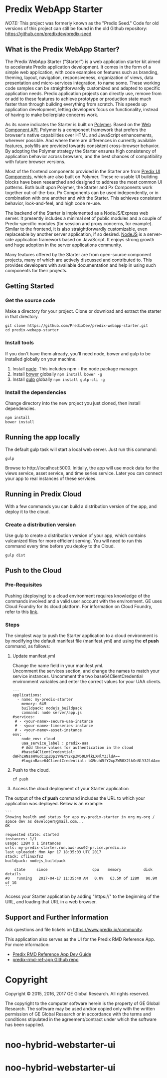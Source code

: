 # Predix WebApp Starter

*NOTE:* This project was formerly known as the "Predix Seed." Code for old versions of this project can still be found in the old Github repository:  https://github.com/predixdev/predix-seed

## What is the Predix WebApp Starter?
The Predix WebApp Starter ("Starter") is a web application starter kit aimed to accelerate Predix application development.   It comes in the form of a simple web application, with code examples on features such as branding, theming, layout, navigation, responsiveness, organization of views, data presentation and micro-services integration, to name some.  These working code samples can be straightforwardly customized and adapted to specific application needs. Predix application projects can directly use, remove from or add to these features to achieve prototype or production state much faster than through building everything from scratch.  This speeds up application development, letting developers focus on functionality, instead of having to make boilerplate concerns work.

As its name indicates the Starter is built on [Polymer](http://www.polymer-project.org).  Based on the [Web Component API](https://developer.mozilla.org/en-US/docs/Web/Web_Components), Polymer is a component framework that prefers the browser's native capabilities over HTML and JavaScript enhancements, wherever possible.  And where there are differences in currently available features, polyfills are provided towards consistent cross-browser behavior.  By adopting the Polymer strategy the Starter ensures high consistency of application behavior across browsers, and the best chances of compatibility with future browser versions.

Most of the frontend components provided in the Starter are from [Predix UI Components](https://www.predix-ui.com), which are also built on Polymer.  These re-usable UI building blocks have been researched and designed to address the most common UI patterns.  Both built upon Polymer, the Starter and Px Components work together out-of-the-box.  Px Components can be used independently, or in combination with one another and with the Starter.  This achieves consistent behavior, look-and-feel, and high code re-use.

The backend of the Starter is implemented as a NodeJS/Express web server.  It presently includes a minimal set of public modules and a couple of Predix-specific modules (for session and proxy concerns, for example).  Similar to the frontend, it is also straightforwardly customizable, even replaceable by another server application, if so desired.  [NodeJS](http://nodejs.org) is a server-side application framework based on JavaScript.  It enjoys strong growth and huge adoption in the server applications community.

Many features offered by the Starter are from open-source component projects, many of which are actively discussed and contributed to.  This provides developers with available documentation and help in using such components for their projects.

## Getting Started

### Get the source code
Make a directory for your project.  Clone or download and extract the starter in that directory.
```
git clone https://github.com/PredixDev/predix-webapp-starter.git  
cd predix-webapp-starter
```

### Install tools
If you don't have them already, you'll need node, bower and gulp to be installed globally on your machine.  

1. Install [node](https://nodejs.org/en/download/).  This includes npm - the node package manager.  
2. Install [bower](https://bower.io/) globally `npm install bower -g`  
3. Install [gulp](http://gulpjs.com/) globally `npm install gulp-cli -g`  

### Install the dependencies
Change directory into the new project you just cloned, then install dependencies.
```
npm install
bower install
```
## Running the app locally
The default gulp task will start a local web server.  Just run this command:
```
gulp
```
Browse to http://localhost:5000.
Initially, the app will use mock data for the views service, asset service, and time series service.
Later you can connect your app to real instances of these services.

## Running in Predix Cloud
With a few commands you can build a distribution version of the app, and deploy it to the cloud.

### Create a distribution version
Use gulp to create a distribution version of your app, which contains vulcanized files for more efficient serving.
You will need to run this command every time before you deploy to the Cloud.
```
gulp dist
```


## Push to the Cloud

### Pre-Requisites
Pushing (deploying) to a cloud environment requires knowledge of the commands involved and a valid user account with the environment.  GE uses Cloud Foundry for its cloud platform.  For information on Cloud Foundry, refer to this [link](http://docs.cloudfoundry.org/cf-cli/index.html).

### Steps
The simplest way to push the Starter application to a cloud environment is by modifying the default manifest file (manifest.yml) and using the **cf push** command, as follows:

1. Update manifest.yml

    Change the name field in your manifest.yml.  
    Uncomment the services section, and change the names to match your service instances.
    Uncomment the two base64ClientCredential environment variables and enter the correct values for your UAA clients.
    ```
    ---
    applications:
      - name: my-predix-starter
        memory: 64M
        buildpack: nodejs_buildpack
        command: node server/app.js
    #services:
     # - <your-name>-secure-uaa-instance
     # - <your-name>-timeseries-instance
     # - <your-name>-asset-instance
    env:
        node_env: cloud
        uaa_service_label : predix-uaa
        # Add these values for authentication in the cloud
        #base64ClientCredential: dWFhLWNsaWVudC1pZDp1YWEtY2xpZW50LWlkLXNlY3JldA==
        #loginBase64ClientCredential: bG9naW5fY2xpZW50X2lkOnNlY3JldA==
    ```

2. Push to the cloud.

    ```
    cf push
    ```

3. Access the cloud deployment of your Starter application

  The output of the **cf push** command includes the URL to which your application was deployed.  Below is an example:

    ```
    Showing health and status for app my-predix-starter in org my-org / space dev as developer@gmail.com...
    OK

    requested state: started
    instances: 1/1
    usage: 128M x 1 instances
    urls: my-predix-starter.run.aws-usw02-pr.ice.predix.io
    last uploaded: Mon Apr 17 18:35:03 UTC 2017
    stack: cflinuxfs2
    buildpack: nodejs_buildpack

        state     since                    cpu    memory          disk          details
    #0   running   2017-04-17 11:35:40 AM   0.0%   63.5M of 128M   90.9M of 1G
    ```  

  Access your Starter application by adding "https://" to the beginning of the URL, and loading that URL in a web browser.

## Support and Further Information

Ask questions and file tickets on <a href="https://www.predix.io/community" target="_blank">https://www.predix.io/community</a>.

This application also serves as the UI for the Predix RMD Reference App.  For more information:
- [Predix RMD Reference App Dev Guide](https://www.predix.io/resources/tutorials/journey.html#1610)
- [predix-rmd-ref-app Github repo](https://github.com/predixdev/predix-rmd-ref-app)

# Copyright
Copyright &copy; 2015, 2016, 2017 GE Global Research. All rights reserved.

The copyright to the computer software herein is the property of
GE Global Research. The software may be used and/or copied only
with the written permission of GE Global Research or in accordance
with the terms and conditions stipulated in the agreement/contract
under which the software has been supplied.
# noo-hybrid-webstarter-ui
# noo-hybrid-webstarter-ui
